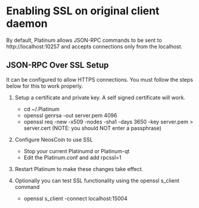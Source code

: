Enabling SSL on original client daemon
======================================
By default, Platinum allows JSON-RPC commands to be sent to http://localhost:10257
and accepts connections only from the localhost.

JSON-RPC Over SSL Setup
-----------------------
It can be configured to allow HTTPS connections.  You must follow the steps below
for this to work properly.

1. Setup a certificate and private key.  A self signed certificate will work.
    * cd ~/.Platinum
    * openssl genrsa -out server.pem 4096
    * openssl req -new -x509 -nodes -sha1 -days 3650 -key server.pem > server.cert
    (NOTE: you should NOT enter a passphrase)

2. Configure NeosCoin to use SSL
    * Stop your current Platinumd or Platinum-qt
    * Edit the Platinum.conf and add
      rpcssl=1

3. Restart Platinum to make these changes take effect.

4. Optionally you can test SSL functionality using the openssl s_client command
    * openssl s_client -connect localhost:15004
